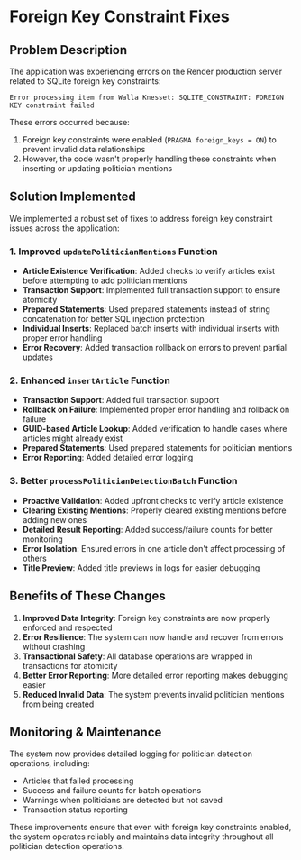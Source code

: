 # Foreign Key Constraint Fixes

## Problem Description

The application was experiencing errors on the Render production server related to SQLite foreign key constraints:

```
Error processing item from Walla Knesset: SQLITE_CONSTRAINT: FOREIGN KEY constraint failed
```

These errors occurred because:

1. Foreign key constraints were enabled (`PRAGMA foreign_keys = ON`) to prevent invalid data relationships
2. However, the code wasn't properly handling these constraints when inserting or updating politician mentions

## Solution Implemented

We implemented a robust set of fixes to address foreign key constraint issues across the application:

### 1. Improved `updatePoliticianMentions` Function

- **Article Existence Verification**: Added checks to verify articles exist before attempting to add politician mentions
- **Transaction Support**: Implemented full transaction support to ensure atomicity
- **Prepared Statements**: Used prepared statements instead of string concatenation for better SQL injection protection
- **Individual Inserts**: Replaced batch inserts with individual inserts with proper error handling
- **Error Recovery**: Added transaction rollback on errors to prevent partial updates

### 2. Enhanced `insertArticle` Function

- **Transaction Support**: Added full transaction support
- **Rollback on Failure**: Implemented proper error handling and rollback on failure
- **GUID-based Article Lookup**: Added verification to handle cases where articles might already exist
- **Prepared Statements**: Used prepared statements for politician mentions
- **Error Reporting**: Added detailed error logging

### 3. Better `processPoliticianDetectionBatch` Function

- **Proactive Validation**: Added upfront checks to verify article existence
- **Clearing Existing Mentions**: Properly cleared existing mentions before adding new ones
- **Detailed Result Reporting**: Added success/failure counts for better monitoring
- **Error Isolation**: Ensured errors in one article don't affect processing of others
- **Title Preview**: Added title previews in logs for easier debugging

## Benefits of These Changes

1. **Improved Data Integrity**: Foreign key constraints are now properly enforced and respected
2. **Error Resilience**: The system can now handle and recover from errors without crashing
3. **Transactional Safety**: All database operations are wrapped in transactions for atomicity
4. **Better Error Reporting**: More detailed error reporting makes debugging easier
5. **Reduced Invalid Data**: The system prevents invalid politician mentions from being created

## Monitoring & Maintenance

The system now provides detailed logging for politician detection operations, including:

- Articles that failed processing
- Success and failure counts for batch operations
- Warnings when politicians are detected but not saved
- Transaction status reporting

These improvements ensure that even with foreign key constraints enabled, the system operates reliably and maintains data integrity throughout all politician detection operations. 